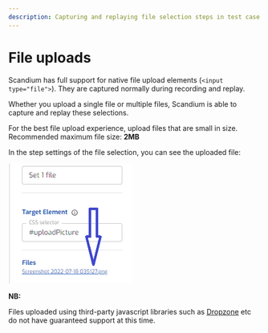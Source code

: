```yaml
---
description: Capturing and replaying file selection steps in test case recording
---
```


# File uploads

Scandium has full support for native file upload elements (`<input type="file">`). They are captured normally during recording and replay.

Whether you upload a single file or multiple files, Scandium is able to capture and replay these selections.

For the best file upload experience, upload files that are small in size. Recommended maximum file size: **2MB**

In the step settings of the file selection, you can see the uploaded file:

![](<.gitbook/assets/image (42).png>)

**NB:**

Files uploaded using third-party javascript libraries such as [Dropzone](https://www.dropzone.dev/) etc do not have guaranteed support at this time.
